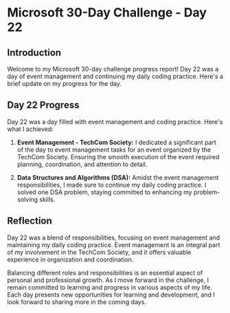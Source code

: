 # Microsoft 30-Day Challenge - Day 22

## Introduction

Welcome to my Microsoft 30-day challenge progress report! Day 22 was a day of event management and continuing my daily coding practice. Here's a brief update on my progress for the day.

## Day 22 Progress

Day 22 was a day filled with event management and coding practice. Here's what I achieved:

1. **Event Management - TechCom Society:** I dedicated a significant part of the day to event management tasks for an event organized by the TechCom Society. Ensuring the smooth execution of the event required planning, coordination, and attention to detail.

2. **Data Structures and Algorithms (DSA):** Amidst the event management responsibilities, I made sure to continue my daily coding practice. I solved one DSA problem, staying committed to enhancing my problem-solving skills.

## Reflection

Day 22 was a blend of responsibilities, focusing on event management and maintaining my daily coding practice. Event management is an integral part of my involvement in the TechCom Society, and it offers valuable experience in organization and coordination.

Balancing different roles and responsibilities is an essential aspect of personal and professional growth. As I move forward in the challenge, I remain committed to learning and progress in various aspects of my life. Each day presents new opportunities for learning and development, and I look forward to sharing more in the coming days.